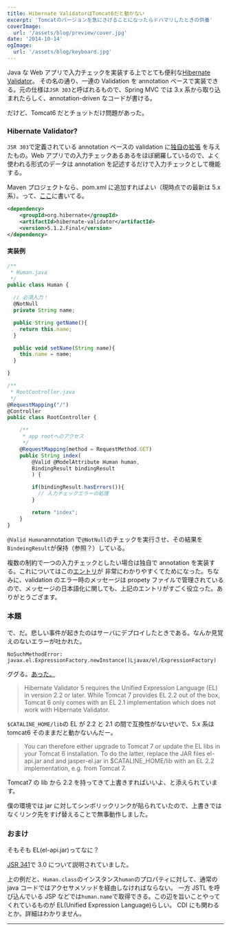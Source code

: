 ```yaml
---
title: Hibernate ValidatorはTomcat6だと動かない
excerpt: 'Tomcatのバージョンを急にさげることになったらドハマリしたときの供養'
coverImage:
  url: '/assets/blog/preview/cover.jpg'
date: '2014-10-14'
ogImage:
  url: '/assets/blog/keyboard.jpg'
---
```


Java な Web アプリで入力チェックを実装する上でとても便利な[Hibernate Validator](http://hibernate.org/validator/)。
その名の通り、一連の Validation を annotation ベースで実装できる。元の仕様は`JSR 303`と呼ばれるもので、Spring MVC では 3.x 系から取り込まれたらしく、annotation-driven なコードが書ける。

だけど、Tomcat6 だとチョットだけ問題があった。

<span class="more"></span>

### Hibernate Validator?

`JSR 303`で定義されている annotation ベースの validation に[独自の拡張](http://docs.jboss.org/hibernate/validator/4.3/reference/en-US/html_single/#table-custom-constraints)
を与えたもの。Web アプリでの入力チェックあるあるをほぼ網羅しているので、よく使われる形式のデータは annotation を記述するだけで入力チェックとして機能する。

Maven プロジェクトなら、pom.xml に追加すればよい（現時点での最新は 5.x 系）。って、[ここ](http://hibernate.org/validator/downloads/)に書いてる。

```xml
<dependency>
    <groupId>org.hibernate</groupId>
    <artifactId>hibernate-validator</artifactId>
    <version>5.1.2.Final</version>
</dependency>
```

#### 実装例

```javascript
/**
 * Human.java
 */
public class Human {

  // 必須入力！
  @NotNull
  private String name;

  public String getName(){
    return this.name;
  }

  public void setName(String name){
    this.name = name;
  }

}
```

```javascript
/**
 * RootController.java
 */
@RequestMapping("/")
@Controller
public class RootController {

    /**
     * app rootへのアクセス
     */
    @RequestMapping(method = RequestMethod.GET)
    public String index(
        @Valid @ModelAttribute Human human,
        BindingResult bindingResult
        ) {

        if(bindingResult.hasErrors()){
          // 入力チェックエラーの処理
        }

        return "index";
    }
}

```

`@Valid Human`annotation で`@NotNull`のチェックを実行させ、その結果を`BindeingResult`が保持（参照？）している。

複数の制約で一つの入力チェックとしたい場合は独自で annotation を実装する。これについてはこの[エントリ](http://yamkazu.hatenablog.com/entry/20110206/1296985545)が
非常にわかりやすくてためになった。ちなみに、validation のエラー時のメッセージは propety ファイルで管理されているので、メッセージの日本語化に関しても、上記のエントリがすごく役立った。ありがとうござます。

### 本題

で、だ。悲しい事件が起きたのはサーバにデプロイしたときである。なんか見覚えのないエラーが吐かれた。

```
NoSuchMethodError: javax.el.ExpressionFactory.newInstance()Ljavax/el/ExpressionFactory)
```

ググる。[あった。](http://hibernate.org/validator/faq/#does-hibernate-validator-5-x-work-with-tomcat-6)

> Hibernate Validator 5 requires the Unified Expression Language (EL) in version 2.2 or later.
> While Tomcat 7 provides EL 2.2 out of the box, Tomcat 6 only comes with an EL 2.1 implementation which does not work with Hibernate Validator.

`$CATALINE_HOME/lib`の EL が 2.2 と 2.1 の間で互換性がないせいで、5.x 系は tomcat6 そのままだと動かないんだー。

> You can therefore either upgrade to Tomcat 7 or update the EL libs in your Tomcat 6 installation.
> To do the latter, replace the JAR files el-api.jar and and jasper-el.jar in $CATALINE_HOME/lib with an EL 2.2 implementation, e.g. from Tomcat 7.

Tomcat7 の lib から 2.2 を持ってきて上書きすればいいよ、と添えられています。

僕の環境では jar に対してシンボリックリンクが貼られていたので、上書きではなくリンク先をすげ替えることで無事動作しました。

### おまけ

そもそも EL(el-api.jar)ってなに？

[JSR 341](https://jcp.org/en/jsr/detail?id=341)で 3.0 について説明されていました。

上の例だと、`Human.class`のインスタンス`human`のプロパティに対して、通常の java コードではアクセサメソッドを経由しなければならない。
一方 JSTL を呼び込んでいる JSP などでは`human.name`で取得できる。この辺を旨いことやってくれているものが EL(Unified Expression Language)らしい。
CDI にも関わるとか。詳細はわかりません。

---
